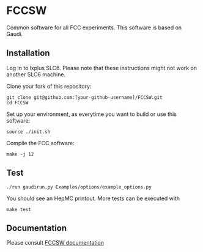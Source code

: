 FCCSW
=====

Common software for all FCC experiments.
This software is based on Gaudi.


Installation
------------

Log in to lxplus SLC6. Please note that these instructions might not work on another SLC6 machine.

Clone your fork of this repository:

~~~{.sh}
git clone git@github.com:[your-github-username]/FCCSW.git
cd FCCSW
~~~

Set up your environment, as everytime you want to build or use this software:

~~~{.sh}
source ./init.sh
~~~

Compile the FCC software:

~~~{.sh}
make -j 12
~~~

Test
----

~~~{.sh}
./run gaudirun.py Examples/options/example_options.py
~~~

You should see an HepMC printout. More tests can be executed with

~~~{.sh}
make test
~~~


Documentation
----

Please consult [FCCSW documentation](http://fccsw.web.cern.ch/fccsw/)
